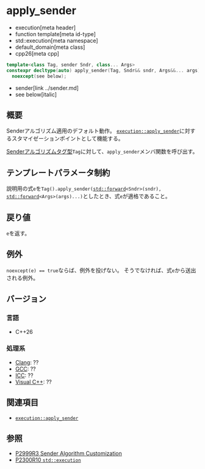 # apply_sender
* execution[meta header]
* function template[meta id-type]
* std::execution[meta namespace]
* default_domain[meta class]
* cpp26[meta cpp]

```cpp
template<class Tag, sender Sndr, class... Args>
constexpr decltype(auto) apply_sender(Tag, Sndr&& sndr, Args&&... args)
  noexcept(see below);
```
* sender[link ../sender.md]
* see below[italic]

## 概要
Senderアルゴリズム適用のデフォルト動作。
[`execution::apply_sender`](../apply_sender.md)に対するスタマイゼーションポイントとして機能する。

[Senderアルゴリズムタグ型](../tag_of_t.md)`Tag`に対して、`apply_sender`メンバ関数を呼び出す。


## テンプレートパラメータ制約
説明用の式`e`を`Tag().apply_sender(`[`std::forward`](/reference/utility/forward.md)`<Sndr>(sndr),` [`std::forward`](/reference/utility/forward.md)`<Args>(args)...)`としたとき、式`e`が適格であること。


## 戻り値
`e`を返す。


## 例外
`noexcept(e) == true`ならば、例外を投げない。
そうでなければ、式`e`から送出される例外。


## バージョン
### 言語
- C++26

### 処理系
- [Clang](/implementation.md#clang): ??
- [GCC](/implementation.md#gcc): ??
- [ICC](/implementation.md#icc): ??
- [Visual C++](/implementation.md#visual_cpp): ??


## 関連項目
- [`execution::apply_sender`](../apply_sender.md)


## 参照
- [P2999R3 Sender Algorithm Customization](https://www.open-std.org/jtc1/sc22/wg21/docs/papers/2023/p2999r3.html)
- [P2300R10 `std::execution`](https://www.open-std.org/jtc1/sc22/wg21/docs/papers/2024/p2300r10.html)
